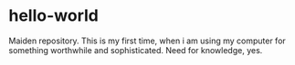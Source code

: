 # hello-world
Maiden repository.
This is my first time, when i am using my computer for something worthwhile and sophisticated. Need for knowledge, yes.
